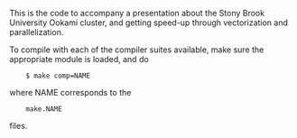 This is the code to accompany a presentation about the Stony Brook
University Ookami cluster, and getting speed-up through vectorization
and parallelization.

To compile with each of the compiler suites available, make sure the
appropriate module is loaded, and do

```
    $ make comp=NAME
```

where NAME corresponds to the


```
    make.NAME
```

files.
